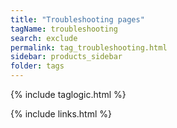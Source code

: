 ```yaml
---
title: "Troubleshooting pages"
tagName: troubleshooting
search: exclude
permalink: tag_troubleshooting.html
sidebar: products_sidebar
folder: tags
---
```

{% include taglogic.html %}

{% include links.html %}
